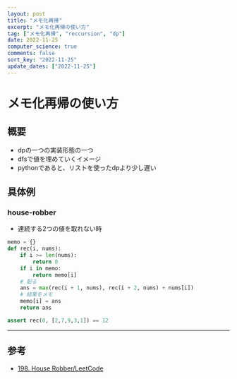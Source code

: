 ```yaml
---
layout: post
title: "メモ化再帰"
excerpt: "メモ化再帰の使い方"
tag: ["メモ化再帰", "reccursion", "dp"]
date: 2022-11-25
computer_science: true
comments: false
sort_key: "2022-11-25"
update_dates: ["2022-11-25"]
---
```


# メモ化再帰の使い方

## 概要
 - dpの一つの実装形態の一つ
 - dfsで値を埋めていくイメージ
 - pythonであると、リストを使ったdpより少し遅い

## 具体例

### house-robber
 - 連続する2つの値を取れない時
 
```python
memo = {}
def rec(i, nums):
    if i >= len(nums):
        return 0
    if i in memo:
        return memo[i]
    # 配る
    ans = max(rec(i + 1, nums), rec(i + 2, nums) + nums[i])
    # 結果をメモ
    memo[i] = ans
    return ans

assert rec(0, [2,7,9,3,1]) == 12
```

---

## 参考
 - [198. House Robber/LeetCode](https://leetcode.com/problems/house-robber/)
